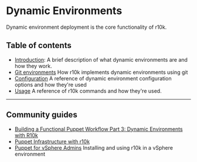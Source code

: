 Dynamic Environments
====================

Dynamic environment deployment is the core functionality of r10k.

Table of contents
-----------------

  * [Introduction](dynamic-environments/introduction/): A brief description of
    what dynamic environments are and how they work.
  * [Git environments](dynamic-environments/git-environments/) How r10k
    implements dynamic environments using git
  * [Configuration](dynamic-environments/configuration/) A reference of dynamic
    environment configuration options and how they're used
  * [Usage](dynamic-environments/usage/) A reference of r10k commands and how
    they're used.

- - -

Community guides
----------------

  * [Building a Functional Puppet Workflow Part 3: Dynamic Environments with R10k](http://garylarizza.com/blog/2014/02/18/puppet-workflow-part-3/)
  * [Puppet Infrastructure with r10k](http://terrarum.net/blog/puppet-infrastructure-with-r10k.html)
  * [Puppet for vSphere Admins](http://rnelson0.com/puppet-for-vsphere-admins/) Installing and using r10k in a vSphere environment

